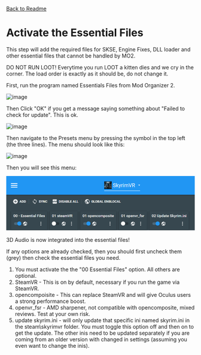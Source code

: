 [Back to Readme](https://github.com/Kvitekvist/FUS/blob/main/README.md)

# Activate the Essential Files

This step will add the required files for SKSE, Engine Fixes, DLL loader and other essential files that cannot be handled by MO2.

DO NOT RUN LOOT! Everytime you run LOOT a kitten dies and we cry in the corner. The load order is exactly as it should be, do not change it.

First, run the program named Essentials Files from Mod Organizer 2.

![image](https://i.ibb.co/KrvCB09/essentials1.jpg)

Then Click "OK" if you get a message saying something about "Failed to check for update". This is ok.

![image](https://i.ibb.co/P5mpMfH/enb2.jpg)

Then navigate to the Presets menu by pressing the symbol in the top left (the three lines). The menu should look like this:

![image](https://i.ibb.co/YkFSZJ1/enb3.jpg)

Then you will see this menu:

![image](https://github.com/Kvitekvist/FUS/blob/main/images/essential_files.png?raw=true)

3D Audio is now integrated into the essential files!

If any options are already checked, then you should first uncheck them (grey) then check the essential files you need.

1. You must activate the the "00 Essential Files" option. All others are optional.
2. SteamVR - This is on by default, necessary if you run the game via SteamVR.
3. opencompoisite - This can replace SteamVR and will give Oculus users a strong performance boost.
4. openvr_fsr - AMD sharpener, not compatible with opencomposite, mixed reviews. Test at your own risk.
5. update skyrim.ini - will only update that specific ini named skyrim.ini in the steam\skyrimvr folder. You must toggle this option off and then on to get the update. The other inis need to be updated separately if you are coming from an older version with changed in settings (assuming you even want to change the inis).